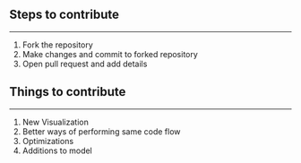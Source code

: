 ## Steps to contribute
-----------
1. Fork the repository
2. Make changes and commit to forked repository
3. Open pull request and add details

## Things to contribute
-------------------
1. New Visualization
2. Better ways of performing same code flow
3. Optimizations
4. Additions to model
